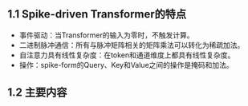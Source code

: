 ## 1.1 Spike-driven Transformer的特点
- 事件驱动：当Transformer的输入为零时，不触发计算。
- 二进制脉冲通信：所有与脉冲矩阵相关的矩阵乘法可以转化为稀疏加法。
- 自注意力具有线性复杂度：在token和通道维度上都具有线性复杂度。
- 操作：spike-form的Query、Key和Value之间的操作是掩码和加法。

## 1.2 主要内容

<!--stackedit_data:
eyJoaXN0b3J5IjpbLTc0OTIyNzY2MCwyMDcwNjAzMjZdfQ==
-->